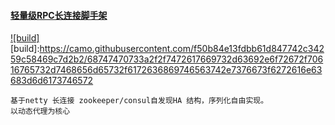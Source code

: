 #### [轻量级RPC长连接脚手架](https://github.com/fdisk123/original/tree/snapshot2.11)
[![build]](https://github.com/fdisk123/original/tree/snapshot2.11)  
[build]:https://camo.githubusercontent.com/f50b84e13fdbb61d847742c34259c58469c7d2b2/68747470733a2f2f7472617669732d63692e6f72672f70616765732d7468656d65732f6172636869746563742e7376673f6272616e63683d6d6173746572
```` 
基于netty 长连接 zookeeper/consul自发现HA 结构，序列化自由实现。
以动态代理为核心

````
